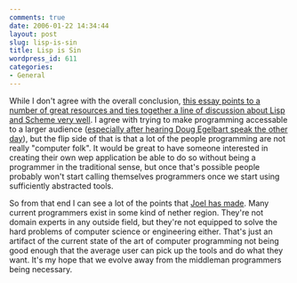 ```yaml
---
comments: true
date: 2006-01-22 14:34:44
layout: post
slug: lisp-is-sin
title: Lisp is Sin
wordpress_id: 611
categories:
- General
---
```


While I don't agree with the overall conclusion, [this essay points to a number of great resources and ties together a line of discussion about Lisp and Scheme very well](http://blogs.msdn.com/sriram/archive/2006/01/15/lisp_is_sin.aspx). I agree with trying to make programming accessable to a larger audience ([especially after hearing Doug Egelbart speak the other day](http://www.futuresalon.org/2005/12/raising_collect.html)), but the flip side of that is that a lot of the people programming are not really "computer folk". It would be great to have someone interested in creating their own wep application be able to do so without being a programmer in the traditional sense, but once that's possible people probably won't start calling themselves programmers once we start using sufficiently abstracted tools.

So from that end I can see a lot of the points that [Joel has made](http://www.joelonsoftware.com/articles/ThePerilsofJavaSchools.html). Many current programmers exist in some kind of nether region. They're not domain experts in any outside field, but they're not equipped to solve the hard problems of computer science or engineering either. That's just an artifact of the current state of the art of computer programming not being good enough that the average user can pick up the tools and do what they want. It's my hope that we evolve away from the middleman programmers being necessary.
